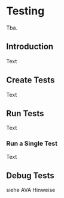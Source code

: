 # Testing
Tba.


## Introduction
Text


## Create Tests
Text


## Run Tests
Text


### Run a Single Test
Text


## Debug Tests
siehe AVA Hinweise
